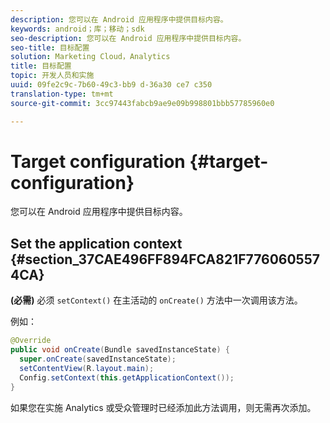 ```yaml
---
description: 您可以在 Android 应用程序中提供目标内容。
keywords: android；库；移动；sdk
seo-description: 您可以在 Android 应用程序中提供目标内容。
seo-title: 目标配置
solution: Marketing Cloud，Analytics
title: 目标配置
topic: 开发人员和实施
uuid: 09fe2c9c-7b60-49c3-bb9 d-36a30 ce7 c350
translation-type: tm+mt
source-git-commit: 3cc97443fabcb9ae9e09b998801bbb57785960e0

---
```



# Target configuration {#target-configuration}

您可以在 Android 应用程序中提供目标内容。

## Set the application context {#section_37CAE496FF894FCA821F7760605574CA}

**(必需)** 必须 `setContext()` 在主活动的 `onCreate()` 方法中一次调用该方法。

例如：

```java
@Override 
public void onCreate(Bundle savedInstanceState) { 
  super.onCreate(savedInstanceState); 
  setContentView(R.layout.main); 
  Config.setContext(this.getApplicationContext()); 
}
```

如果您在实施 Analytics 或受众管理时已经添加此方法调用，则无需再次添加。
